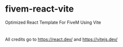 # fivem-react-vite
Optimized React Template For FiveM Using Vite
#
All credits go to https://react.dev/ and https://vitejs.dev/
